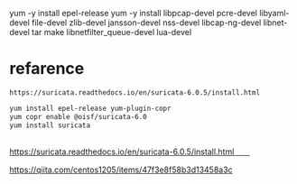 yum -y install epel-release
yum -y install libpcap-devel pcre-devel libyaml-devel file-devel zlib-devel jansson-devel nss-devel libcap-ng-devel libnet-devel tar make libnetfilter_queue-devel lua-devel

# refarence
`https://suricata.readthedocs.io/en/suricata-6.0.5/install.html`

```bash
yum install epel-release yum-plugin-copr
yum copr enable @oisf/suricata-6.0
yum install suricata



```

https://suricata.readthedocs.io/en/suricata-6.0.5/install.html　　

https://qiita.com/centos1205/items/47f3e8f58b3d13458a3c
